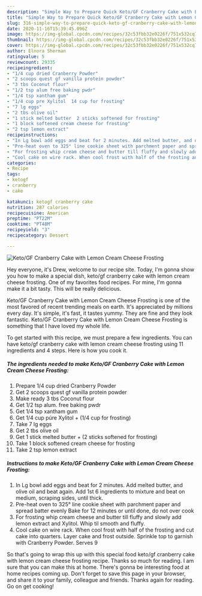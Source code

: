 ```yaml
---
description: "Simple Way to Prepare Quick Keto/GF Cranberry Cake with Lemon Cream Cheese Frosting"
title: "Simple Way to Prepare Quick Keto/GF Cranberry Cake with Lemon Cream Cheese Frosting"
slug: 316-simple-way-to-prepare-quick-keto-gf-cranberry-cake-with-lemon-cream-cheese-frosting
date: 2020-11-16T15:39:45.096Z
image: https://img-global.cpcdn.com/recipes/32c53fbb32e0226f/751x532cq70/ketogf-cranberry-cake-with-lemon-cream-cheese-frosting-recipe-main-photo.jpg
thumbnail: https://img-global.cpcdn.com/recipes/32c53fbb32e0226f/751x532cq70/ketogf-cranberry-cake-with-lemon-cream-cheese-frosting-recipe-main-photo.jpg
cover: https://img-global.cpcdn.com/recipes/32c53fbb32e0226f/751x532cq70/ketogf-cranberry-cake-with-lemon-cream-cheese-frosting-recipe-main-photo.jpg
author: Elnora Sherman
ratingvalue: 5
reviewcount: 29335
recipeingredient:
- "1/4 cup dried Cranberry Powder"
- "2 scoops quest gf vanilla protein powder"
- "3 tbs Coconut flour"
- "1/2 tsp alum free baking pwdr"
- "1/4 tsp xantham gum"
- "1/4 cup pre Xylitol  14 cup for frosting"
- "7 lg eggs"
- "2 tbs olive oil"
- "1 stick melted butter  2 sticks softened for frosting"
- "1 block softened cream cheese for frosting"
- "2 tsp lemon extract"
recipeinstructions:
- "In Lg bowl add eggs and beat for 2 minutes. Add melted butter, and olive oil and beat again. Add 1st 6 ingredients to mixture and beat on medium, scraping sides, until thick."
- "Pre-heat oven to 325° line cookie sheet with parchment paper and spread batter evenly Bake for 12 minutes or until done, do not over cook"
- "For frosting whip cream cheese and butter till fluffy and slowly add lemon extract and Xylitol. Whip til smooth and fluffy."
- "Cool cake on wire rack. When cool frost with half of the frosting and cut cake into quarters. Layer cake and frost outside. Sprinkle top to garnish with Cranberry Powder. Serves 9"
categories:
- Recipe
tags:
- ketogf
- cranberry
- cake

katakunci: ketogf cranberry cake 
nutrition: 287 calories
recipecuisine: American
preptime: "PT22M"
cooktime: "PT48M"
recipeyield: "3"
recipecategory: Dessert

---
```



![Keto/GF Cranberry Cake with Lemon Cream Cheese Frosting](https://img-global.cpcdn.com/recipes/32c53fbb32e0226f/751x532cq70/ketogf-cranberry-cake-with-lemon-cream-cheese-frosting-recipe-main-photo.jpg)

Hey everyone, it's Drew, welcome to our recipe site. Today, I'm gonna show you how to make a special dish, keto/gf cranberry cake with lemon cream cheese frosting. One of my favorites food recipes. For mine, I'm gonna make it a bit tasty. This will be really delicious.



Keto/GF Cranberry Cake with Lemon Cream Cheese Frosting is one of the most favored of recent trending meals on earth. It's appreciated by millions every day. It's simple, it's fast, it tastes yummy. They are fine and they look fantastic. Keto/GF Cranberry Cake with Lemon Cream Cheese Frosting is something that I have loved my whole life.


To get started with this recipe, we must prepare a few ingredients. You can have keto/gf cranberry cake with lemon cream cheese frosting using 11 ingredients and 4 steps. Here is how you cook it.

<!--inarticleads1-->

##### The ingredients needed to make Keto/GF Cranberry Cake with Lemon Cream Cheese Frosting:

1. Prepare 1/4 cup dried Cranberry Powder
1. Get 2 scoops quest gf vanilla protein powder
1. Make ready 3 tbs Coconut flour
1. Get 1/2 tsp alum. free baking pwdr
1. Get 1/4 tsp xantham gum
1. Get 1/4 cup púre Xylitol + (1/4 cup for frosting)
1. Take 7 lg eggs
1. Get 2 tbs olive oil
1. Get 1 stick melted butter + (2 sticks softened for frosting)
1. Take 1 block softened cream cheese for frosting
1. Take 2 tsp lemon extract




<!--inarticleads2-->

##### Instructions to make Keto/GF Cranberry Cake with Lemon Cream Cheese Frosting:

1. In Lg bowl add eggs and beat for 2 minutes. Add melted butter, and olive oil and beat again. Add 1st 6 ingredients to mixture and beat on medium, scraping sides, until thick.
1. Pre-heat oven to 325° line cookie sheet with parchment paper and spread batter evenly Bake for 12 minutes or until done, do not over cook
1. For frosting whip cream cheese and butter till fluffy and slowly add lemon extract and Xylitol. Whip til smooth and fluffy.
1. Cool cake on wire rack. When cool frost with half of the frosting and cut cake into quarters. Layer cake and frost outside. Sprinkle top to garnish with Cranberry Powder. Serves 9




So that's going to wrap this up with this special food keto/gf cranberry cake with lemon cream cheese frosting recipe. Thanks so much for reading. I am sure that you can make this at home. There's gonna be interesting food at home recipes coming up. Don't forget to save this page in your browser, and share it to your family, colleague and friends. Thanks again for reading. Go on get cooking!
